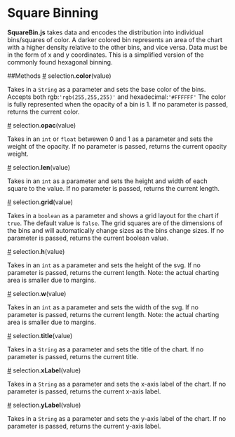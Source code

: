# Square Binning
**SquareBin.js** takes data and encodes the distribution into individual bins/squares of color. A darker colored bin represents an area of the chart with a higher density relative to the other bins, and vice versa. Data must be in the form of x and y coordinates. This is a simplified version of the commonly found hexagonal binning.

##Methods
<a name="color" href="#color">#</a> selection.**color**(value)

Takes in a `String` as a parameter and sets the base color of the bins. Accepts both rgb:`'rgb(255,255,255)'` and hexadecimal:`'#FFFFFF'`
The color is fully represented when the opacity of a bin is 1.
If no parameter is passed, returns the current color.


<a name="opac" href="#opac">#</a> selection.**opac**(value)

Takes in an `int` or `float` betwewen 0 and 1 as a parameter and sets the weight of the opacity.
If no parameter is passed, returns the current opacity weight.


<a name="len" href="#len">#</a> selection.**len**(value)

Takes in an `int` as a parameter and sets the height and width of each square to the value.
If no parameter is passed, returns the current length.


<a name="grid" href="#grid">#</a> selection.**grid**(value)

Takes in a `boolean` as a parameter and shows a grid layout for the chart if `true`.
The default value is `false`. The grid squares are of the dimensions of the bins and will automatically change sizes as the bins change sizes.
If no parameter is passed, returns the current boolean value.


<a name="h" href="#h">#</a> selection.**h**(value)

Takes in an `int` as a parameter and sets the height of the svg.
If no parameter is passed, returns the current length.
Note: the actual charting area is smaller due to margins.


<a name="w" href="#w">#</a> selection.**w**(value)

Takes in an `int` as a parameter and sets the width of the svg.
If no parameter is passed, returns the current length.
Note: the actual charting area is smaller due to margins.


<a name="title" href="#title">#</a> selection.**title**(value)

Takes in a `String` as a parameter and sets the title of the chart.
If no parameter is passed, returns the current title.


<a name="xLabel" href="#xLabel">#</a> selection.**xLabel**(value)

Takes in a `String` as a parameter and sets the x-axis label of the chart.
If no parameter is passed, returns the current x-axis label.


<a name="yLabel" href="#yLabel">#</a> selection.**yLabel**(value)

Takes in a `String` as a parameter and sets the y-axis label of the chart.
If no parameter is passed, returns the current y-axis label.




